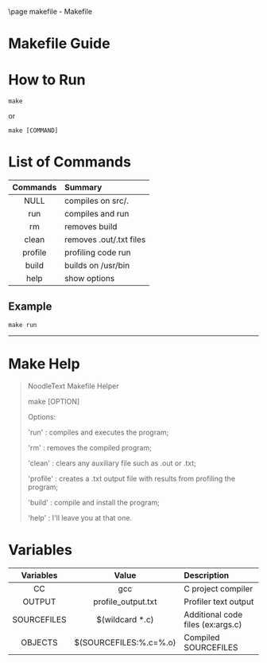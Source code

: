 \page makefile - Makefile

Makefile Guide
==============

# How to Run

	make

or

	make [COMMAND]

# List of Commands

Commands | Summary
:------: | :---------------------
NULL     | compiles on src/.
run      | compiles and run
rm       | removes build
clean    | removes .out/.txt files
profile  | profiling code run
build    | builds on /usr/bin
help     | show options

## Example

	make run
---

# Make Help

> NoodleText Makefile Helper
>
>	make [OPTION]
>
> Options:
>
>	'run'     : compiles and executes the program;
>
>	'rm'      : removes the compiled program;
>
>	'clean'   : clears any auxiliary file such as .out or .txt;
>
>	'profile' : creates a .txt output file with results from profiling the program;
>
>	'build'   : compile and install the program;
>
>	'help'    : I'll leave you at that one.

# Variables

Variables | Value | Description
:-------: | :---: | :----------
CC        | gcc   | C project compiler
OUTPUT    | profile_output.txt | Profiler text output
SOURCEFILES | $(wildcard *.c) | Additional code files (ex:args.c)
OBJECTS   | $(SOURCEFILES:%.c=%.o) | Compiled SOURCEFILES
